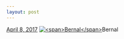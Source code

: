 ```yaml
---
layout: post
---
```


<p>
  <time><a href="/615">April 8, 2017</a></time>
  <a href="/615"><img src="{{ site.assets_url }}/615-640.jpg" srcset="{{ site.assets_url }}/615-320.jpg 320w, {{ site.assets_url }}/615-640.jpg 640w, {{ site.assets_url }}/615-960.jpg 960w, {{ site.assets_url }}/615-1280.jpg 1280w" sizes="(min-width: 700px) 50vw, calc(100vw - 2rem)" alt="<span>Bernal</span>" /></a><span>Bernal</span>
</p>
